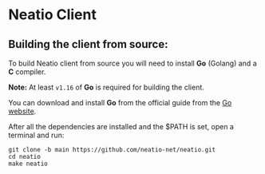# Neatio Client

## Building the client from source:

To build Neatio client from source you will need to install **Go** (Golang) and a **C** compiler.


**Note:** At least `v1.16` of **Go** is required for building the client.


You can download and install **Go** from the official guide from the [Go website](https://go.dev/doc/install).

After all the dependencies are installed and the $PATH is set, open a terminal and run:
```shell
git clone -b main https://github.com/neatio-net/neatio.git
cd neatio
make neatio
```